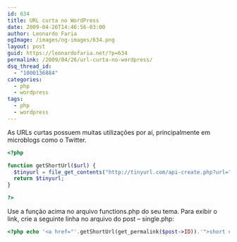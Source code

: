 ```yaml
---
id: 634
title: URL curta no WordPress
date: 2009-04-26T14:46:56-03:00
author: Leonardo Faria
ogImage: /images/og-images/634.png
layout: post
guid: https://leonardofaria.net/?p=634
permalink: /2009/04/26/url-curta-no-wordpress/
dsq_thread_id:
  - "1000136884"
categories:
  - php
  - wordpress
tags:
  - php
  - wordpress
---
```

As URLs curtas possuem muitas utilizações por aí, principalmente em microblogs como o Twitter.

```php
<?php

function getShortUrl($url) {
  $tinyurl = file_get_contents("http://tinyurl.com/api-create.php?url=".$url);
  return $tinyurl;
}

?>
```

Use a função acima no arquivo functions.php do seu tema. Para exibir o link, crie a seguinte linha no arquivo do post – single.php:

```php
<?php echo '<a href="'.getShortUrl(get_permalink($post->ID)).'">short url'; ?>
```
